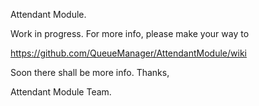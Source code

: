 Attendant Module. 

Work in progress. 
For more info, please make your way to

https://github.com/QueueManager/AttendantModule/wiki

Soon there shall be more info.
Thanks,

Attendant Module Team.

